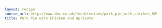 ```yaml
---
layout: recipe
source_url: http://www.bbc.co.uk/food/recipes/pork_pie_with_chicken_02918
title: Pork Pie with Chicken and Apricots
---
```

